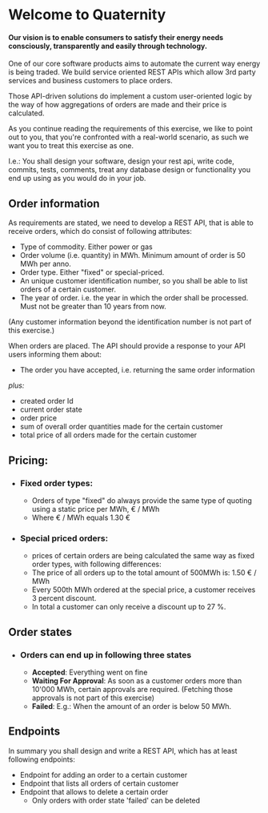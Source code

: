 # Welcome to Quaternity
#### Our vision is to enable consumers to satisfy their energy needs consciously, transparently and easily through technology.

One of our core software products aims to automate the current way energy is being traded. 
We build service oriented REST APIs which allow 3rd party services and business customers to place orders. 

Those API-driven solutions do implement a custom user-oriented logic by the way of how aggregations of orders are made and their price is calculated.

As you continue reading the requirements of this exercise, we like to point out to you, that you're confronted with a real-world scenario, as such we want you to treat this exercise as one. 

I.e.: You shall design your software, design your rest api, write code, commits, tests, comments, treat any database design or functionality you end up using as you would do in your job.

## Order information
As requirements are stated, we need to develop a REST API, that is able to receive orders, which do consist of following attributes:
* Type of commodity. Either power or gas
* Order volume (i.e. quantity) in MWh. Minimum amount of order is 50 MWh per anno.
* Order type. Either "fixed" or special-priced.
* An unique customer identification number, so you shall be able to list orders of a certain customer.
* The year of order. i.e. the year in which the order shall be processed. Must not be greater than 10 years from now.

(Any customer information beyond the identification number is not part of this exercise.)

When orders are placed. The API should provide a response to your API users informing them about:
* The order you have accepted, i.e. returning the same order information

_plus:_

* created order Id
* current order state
* order price
* sum of overall order quantities made for the certain customer
* total price of all orders made for the certain customer

## Pricing:
* ### Fixed order types:
  * Orders of type "fixed" do always provide the same type of quoting using a static price per MWh, € / MWh
  * Where € / MWh equals 1.30 €
 
* ### Special priced orders:
  * prices of certain orders are being calculated the same way as fixed order types, with following differences:
  * The price of all orders up to the total amount of 500MWh is: 1.50 € / MWh
  * Every 500th MWh ordered at the special price, a customer receives 3 percent discount. 
  * In total a customer can only receive a discount up to 27 %.

## Order states

* ### Orders can end up in following three states
  * **Accepted**: Everything went on fine
  * **Waiting For Approval**: As soon as a customer orders more than 10'000 MWh, certain approvals are required. (Fetching those approvals is not part of this exercise)
  * **Failed**: E.g.: When the amount of an order is below 50 MWh.
  
## Endpoints
In summary you shall design and write a REST API, which has at least following endpoints:
* Endpoint for adding an order to a certain customer
* Endpoint that lists all orders of certain customer
* Endpoint that allows to delete a certain order
  * Only orders with order state 'failed' can be deleted

